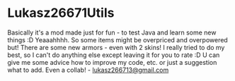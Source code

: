 # Lukasz26671Utils
Basically it's a mod made just for fun - to test Java and learn some new things :D
Yeaaahhhh. So some items might be overpriced and overpowered but! There are some new armors - even with 2 skins!
I really tried to do my best, so I can't do anything else except leaving it for you to rate :D
U can give me some advice how to improve my code, etc. or just a suggestion what to add. Even a collab! - lukasz266713@gmail.com
